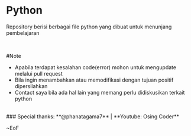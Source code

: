 # Python
Repository berisi berbagai file python yang dibuat untuk menunjang pembelajaran

<br />

#Note
- Apabila terdapat kesalahan code(error) mohon untuk mengupdate melalui pull request
- Bila ingin menambahkan atau memodifikasi dengan tujuan positif dipersilahkan
- Contact saya bila ada hal lain yang memang perlu didiskusikan terkait python

<br />
### Special thanks:
**@phanatagama7** | **Youtube: Osing Coder**

~EoF
